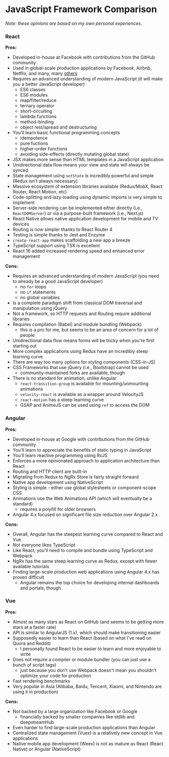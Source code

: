 # JavaScript Framework Comparison

*Note: these opinions are based on my own personal experiences.*


### React

**Pros:**
 * Developed in-house at Facebook with contributions from the GitHub community
 * Used in global-scale production applications by Facebook, Airbnb, Netflix, and many, many [others](https://github.com/facebook/react/wiki/sites-using-react)
 * Requires an advanced understanding of modern JavaScript (it will make you a better JavaScript developer)
   - ES6 classes
   - ES6 modules
   - map/filter/reduce
   - ternary operator
   - short-circuiting
   - lambda functions
   - method-binding
   - object rest/spread and destructuring
 * You'll learn basic functional programming concepts
   - idempotence
   - pure fuctions
   - higher-order functions
   - avoiding side-effects (directly mutating global state)
 * JSX makes more sense than HTML templates in a JavaScript application
 * Unidirectional data flow means your view and state will always be synced
 * State management using `setState` is incredibly powerful and simple (Redux isn't always necessary)
 * Massive ecosystem of extension libraries available (Redux/MobX, React Router, React Motion, etc)
 * Code-splitting and lazy-loading using dynamic imports is very simple to implement
 * Server-side rendering can be implemented either directly (i.e., `ReactDOMServer`) or via a purpose-built framework (i.e., Next.js)
 * React Native allows native application development for mobile and TV devices
 * Routing is now simpler thanks to React Router 4
 * Testing is simple thanks to Jest and Enzyme
 * `create-react-app` makes scaffolding a new app a breeze
 * TypeScript support using TSX is excellent
 * React 16 added increased rendering speed and enhanced error management

**Cons:**
 * Requires an advanced understanding of modern JavaScript (you need to already be a good JavaScript developer)
   - no `for` loops
   - no `if` statements
   - no global variables
 * Is a complete paradigm shift from classical DOM traversal and manipulation using jQuery
 * Not a framework, so HTTP requests and Routing require additional libraries
 * Requires compilation (Babel) and module bundling (Webpack)
   - this is a pro for me, but seems to be an area of concern for a lot of people
 * Unidirectional data flow means forms will be tricky when you're first starting out
 * More complex applications using Redux have an incredibly steep learning curve
 * There are way too many options for styling components (CSS-in-JS)
 * CSS Frameworks that use jQuery (i.e., Bootstrap) cannot be used
   - community-maintained forks are available, though
 * There is no standard for animation, unlike Angular
   - `react-transition-group` is available for mounting/unmounting animations
   - `velocity-react` is available as a wrapper around VelocityJS
   - `react-motion` has a steep learning curve
   - GSAP and AnimeJS can be used using `ref` to access the DOM


### Angular

**Pros:**
 * Developed in-house at Google with contributions from the GitHub community
 * You'll learn to appreciate the benefits of static typing in JavaScript
 * You'll learn reactive programming using RxJS
 * Enforces a more opinionated approach to application architecture than React
 * Routing and HTTP client are built-in
 * Migrating from Redux to NgRx Store is fairly straight forward
 * Native app development using NativeScript
 * Styling is simple - either use global stylesheets or component-scope CSS
 * Animations use the Web Animations API (which will eventually be a standard)
   - requires a polyfill for older browsers
 * Angular 4.x focused on significant file size reduction over Angular 2.x

**Cons:**
 * Overall, Angular has the steepest learning curve compared to React and Vue
 * Not everyone likes TypeScript
 * Like React, you'll need to compile and bundle using TypeScript and Webpack
 * NgRx has the same steep learning curve as Redux, except with fewer available tutorials
 * Finding large-scale production web applications using Angular 4.x has proven difficult
   - Angular remains the top choice for developing internal dashboards and portals, though


### Vue

**Pros:**
 * Almost as many stars as React on GitHub (and seems to be getting more stars at a faster rate)
 * API is similar to AngularJS (1.x), which should make transitioning easier
 * Supposedly easier to learn than React (based on what I've read on Quora and Reddit)
   - I personally found React to be easier to learn and more enjoyable to write
 * Does not require a compiler or module bundler (you can just use a bunch of script tags)
   - just because you don't use Webpack doesn't mean you shouldn't optimize your code for production
 * Fast rendering benchmarks
 * Very popular in Asia (Alibaba, Baidu, Tencent, Xiaomi, and Nintendo are using it in production)

**Cons:**
 * Not backed by a large organization like Facebook or Google
   - financially backed by smaller companies like stdlib and deepstreamHub
 * Even harder to find large-scale production applications than Angular
 * Centralized state management (Vuex) is a relatively new concept in Vue applications
 * Native mobile app development (Weex) is not as mature as React (React Native) or Angular (NativeScript)
